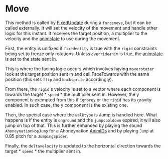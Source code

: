 # Move

This method is called by [FixedUpdate](../Update%20process/Unity%20events/FixedUpdate.md) during a `forcemove`, but it can be called externally. It will set the velocity of the movement and handle other logic for this instant. It receives the target position, a multiplier to the velocity and the [animstate](../Animations/animstate.md) to use during the movement.

First, the entity is unifixed if `fixedentity` is true with the `rigid` constraints being set to freeze only rotations. Unless `overrideanim` is true, the [animstate](../Animations/animstate.md) is set to the state sent in.

This is where the facing logic occurs which involves having `moverotater` look at the target position sent in and call FaceTowards with the same position (this sets `flip` and `backsprite` accordingly).

From there, the `rigid`'s velocity is set to a vector where each component is towards the target * `speed` * the multiplier sent in. However, the y component is exempted from this if `ignorey` or the `rigid` has its gravity enabled. In such case, the y component is the existing one.

Then, the special case where the `walktype` is Jump is handled here. What happens is if the entity is `onground` and the `jumpcooldown` expired, it will also jump on top of that. This is further enhanced by playing the sound `AhoneynationHopJump` for a Ahoneynation [AnimIDs](../../../Enums%20and%20IDs/AnimIDs.md) and by playing `Jump` at 0.85 pitch for a `JumpingSpider`.

Finally, the `deltavelocity` is updated to the horizontal direction towards the target * `speed` * the multiplier sent in.

